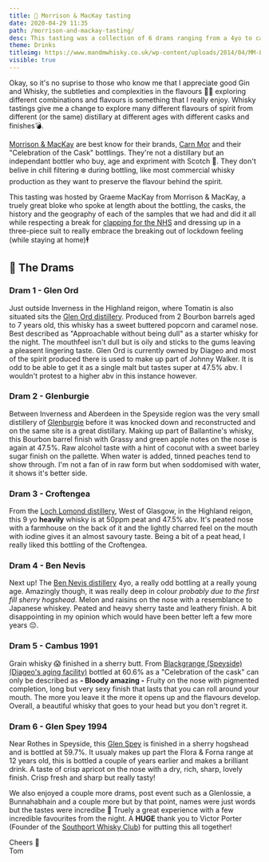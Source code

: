 ```yaml
---
title: 🥃 Morrison & MacKay tasting
date: 2020-04-29 11:35
path: /morrison-and-mackay-tasting/
desc: This tasting was a collection of 6 drams ranging from a 4yo to cask strength "Celebration of the Cask" to grain whisky! Join me as I find out about the drams, their geography and complection. 
theme: Drinks 
titleimg: https://www.mandmwhisky.co.uk/wp-content/uploads/2014/04/MM-Logo-300x3001.png
visible: true
---
```


Okay, so it's no suprise to those who know me that I appreciate good Gin and Whisky, the subtleties and complexities in the flavours 👅👃 exploring different combinations and flavours is something that I really enjoy. Whisky tastings give me a change to explore many different flavours of spirit from different (or the same) distillary at different ages with different casks and finishes💣.  

[Morrison & MacKay](https://www.mandmwhisky.co.uk/) are best know for their brands, [Carn Mor](https://twitter.com/CarnMorWhiskies) and their "Celebration of the Cask" bottlings. They're not a distillary but an independant bottler who buy, age and expriment with Scotch 🏴󠁧󠁢󠁳󠁣󠁴󠁿. They don't belive in chill filtering ❄️ during bottling, like most commercial whisky production as they want to preserve the flavour behind the spirit.  
  
This tasting was hosted by Graeme MacKay from Morrison & MacKay, a truely great bloke who spoke at length about the bottling, the casks, the history and the geography of each of the samples that we had and did it all while respecting a break for [clapping for the NHS](https://en.wikipedia.org/wiki/Clap_for_our_Carers) and dressing up in a three-piece suit to really embrace the breaking out of lockdown feeling (while staying at home)🕴️  
  
## 🥃 The Drams 
### Dram 1 - Glen Ord 
Just outside Inverness in the Highland reigon, where Tomatin is also situated sits the [Glen Ord distillery](https://www.malts.com/en-gb/visit-our-distilleries/glen-ord/). Produced from 2 Bourbon barrels aged to 7 years old, this whisky has a sweet buttered popcorn and caramel nose. Best described as "Approachable without being dull" as a starter whisky for the night. The mouthfeel isn't dull but is oily and sticks to the gums leaving a pleasent lingering taste. Glen Ord is currently owned by Diageo and most of the spirit produced there is used to make up part of Johnny Walker. It is odd to be able to get it as a single malt but tastes super at 47.5% abv. I wouldn't protest to a higher abv in this instance however.
  
### Dram 2 - Glenburgie 
Between Inverness and Aberdeen in the Speyside region was the very small distillery of [Glenburgie](https://en.wikipedia.org/wiki/Glenburgie_distillery) before it was knocked down and reconstructed and on the same site is a great distillary. Making up part of Ballantine's whisky, this Bourbon barrel finish with Grassy and green apple notes on the nose is again at 47.5%. Raw alcohol taste with a hint of coconut with a sweet barley sugar finish on the pallette. When water is added, tinned peaches tend to show through. I'm not a fan of in raw form but when soddomised with water, it shows it's better side. 
  
### Dram 3 - Croftengea 
From the [Loch Lomond distillery](https://www.lochlomondwhiskies.com/), West of Glasgow, in the Highland reigon, this 9 yo **heavily** whisky is at 50ppm peat and 47.5% abv. It's peated nose with a farmhouse on the back of it and the lightly charred feel on the mouth with iodine gives it an almost savoury taste. Being a bit of a peat head, I really liked this bottling of the Croftengea.
  
### Dram 4 - Ben Nevis 
Next up! The [Ben Nevis distillery](https://www.bennevisdistillery.com/) 4yo, a really odd bottling at a really young age. Amazingly though, it was really deep in colour _probably due to the first fill sherry hogshead_. Melon and raisins on the nose with a resemblance to Japanese whiskey. Peated and heavy sherry taste and leathery finish. A bit disappointing in my opinion which would have been better left a few more years 😔. 
  
### Dram 5 - Cambus 1991 
Grain whisky 😱 finished in a sherry butt. From [Blackgrange (Speyside) (Diageo's aging facility)](https://www.google.com/maps/place/Diageo/@56.1303901,-3.8681851,15z/data=!4m2!3m1!1s0x0:0x5bb52630302fb9e0?sa=X&ved=2ahUKEwiwzaiJ143pAhVcVRUIHR_0CRYQ_BIwCnoECBEQCA) bottled at 60.6% as a "Celebration of the cask" can only be described as **- Bloody amazing -** Fruity on the nose with pigmented completion, long but very sexy finish that lasts that you can roll around your mouth. The more you leave it the more it opens up and the flavours develop. Overall, a beautiful whisky that goes to your head but you don't regret it.
  
### Dram 6 - Glen Spey 1994 
Near Rothes in Speyside, this [Glen Spey](https://en.wikipedia.org/wiki/Glen_Spey_Distillery) is finished in a sherry hogshead and is bottled at 59.7%. It usualy makes up part the Flora & Forna range at 12 years old, this is bottled a couple of years earlier and makes a brilliant drink. A taste of crisp apricot on the nose with a dry, rich, sharp, lovely finish. Crisp fresh and sharp but really tasty!  
  
We also enjoyed a couple more drams, post event such as a Glenlossie, a Bunnahabhain and a couple more but by that point, names were just words but the tastes were incredibe 🥴 Truely a great experience with a few incredible favourites from the night. A **HUGE** thank you to Victor Porter (Founder of the [Southport Whisky Club](https://southportwhisky.co.uk/)) for putting this all together! 
  
  
Cheers 🍻  
Tom 
